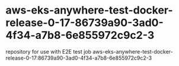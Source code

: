 # aws-eks-anywhere-test-docker-release-0-17-86739a90-3ad0-4f34-a7b8-6e855972c9c2-3
repository for use with E2E test job aws-eks-anywhere-test-docker-release-0-17:86739a90-3ad0-4f34-a7b8-6e855972c9c2-3
